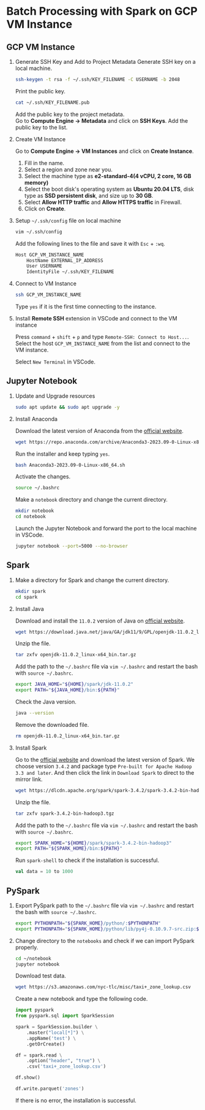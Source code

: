 # Batch Processing with Spark on GCP VM Instance
## GCP VM Instance
1. Generate SSH Key and Add to Project Metadata
    Generate SSH key on a local machine.
    ```bash
    ssh-keygen -t rsa -f ~/.ssh/KEY_FILENAME -C USERNAME -b 2048
    ```

    Print the public key.
    ```bash
    cat ~/.ssh/KEY_FILENAME.pub
    ```

    Add the public key to the project metadata.\
        Go to **Compute Engine -> Metadata** and click on **SSH Keys**. Add the public key to the list.

2. Create VM Instance

    Go to **Compute Engine -> VM Instances** and click on **Create Instance**.

    1. Fill in the name.
    2. Select a region and zone near you.
    3. Select the machine type as **e2-standard-4(4 vCPU, 2 core, 16 GB memory)**
    4. Select the boot disk's operating system as **Ubuntu 20.04 LTS**, disk type as **SSD persistent disk**, and size up to **30 GB**.
    5. Select **Allow HTTP traffic** and **Allow HTTPS traffic** in Firewall.
    6. Click on **Create**.
    
<!-- 3. Setup Firewall Rules

    Go to **VPC Network -> Firewall** and click on **Create Firewall Rule**.

    1. Fill in the name. (e.g jupyter-notebook)
    2. Select **All instances in the network** in **Targets**.
    3. Select **IPv4 ranges**.
    4. Fill in the IP range as **0.0.0.0/0**
    5. Select **tcp** and enter **port number** in **Protocols and ports**. -->

3. Setup `~/.ssh/config` file on local machine
    ```bash
    vim ~/.ssh/config
    ```
    Add the following lines to the file and save it with `Esc` + `:wq`.
    ```bash
    Host GCP_VM_INSTANCE_NAME
        HostName EXTERNAL_IP_ADDRESS
        User USERNAME
        IdentityFile ~/.ssh/KEY_FILENAME
    ``` 

4. Connect to VM Instance
    ```bash
    ssh GCP_VM_INSTANCE_NAME
    ```
    Type `yes` if it is the first time connecting to the instance.

5. Install **Remote SSH** extension in VSCode and connect to the VM instance

    Press `command` + `shift` + `p` and type `Remote-SSH: Connect to Host...`. Select the host `GCP_VM_INSTANCE_NAME` from the list and connect to the VM instance.

    Select `New Terminal` in VSCode.

## Jupyter Notebook
1. Update and Upgrade resources
    ```bash
    sudo apt update && sudo apt upgrade -y
    ```
2. Install Anaconda
    
    Download the latest version of Anaconda from the [official website](https://www.anaconda.com/download#downloads).
    ```bash
    wget https://repo.anaconda.com/archive/Anaconda3-2023.09-0-Linux-x86_64.sh
    ```

    Run the installer and keep typing `yes`.
    ```bash
    bash Anaconda3-2023.09-0-Linux-x86_64.sh
    ```
    
    Activate the changes.
    ```bash
    source ~/.bashrc
    ```

    Make a `notebook` directory and change the current directory.
    ```bash
    mkdir notebook
    cd notebook
    ```

    Launch the Jupyter Notebook and forward the port to the local machine in VSCode.
    ```bash
    jupyter notebook --port=5000 --no-browser
    ```

## Spark
1. Make a directory for Spark and change the current directory.

    ```bash
    mkdir spark
    cd spark
    ```

2. Install Java

    Download and install the `11.0.2` version of Java on [official website](https://jdk.java.net/archive/).
    ```bash
    wget https://download.java.net/java/GA/jdk11/9/GPL/openjdk-11.0.2_linux-x64_bin.tar.gz
    ```
    Unzip the file.
    ```bash
    tar zxfv openjdk-11.0.2_linux-x64_bin.tar.gz
    ```

    Add the path to the `~/.bashrc` file via `vim ~/.bashrc` and restart the bash with `source ~/.bashrc`.
    ```bash
    export JAVA_HOME="${HOME}/spark/jdk-11.0.2"
    export PATH="${JAVA_HOME}/bin:${PATH}"
    ```

    Check the Java version.
    ```bash
    java --version
    ```

    Remove the downloaded file.
    ```bash
    rm openjdk-11.0.2_linux-x64_bin.tar.gz
    ```

3. Install Spark

    Go to the [official website](https://spark.apache.org/downloads.html) and download the latest version of Spark. We choose version `3.4.2` and package type `Pre-built for Apache Hadoop 3.3 and later`. And then click the link in `Download Spark` to direct to the mirror link.

    ```bash
    wget https://dlcdn.apache.org/spark/spark-3.4.2/spark-3.4.2-bin-hadoop3.tgz
    ```

    Unzip the file.
    ```bash
    tar zxfv spark-3.4.2-bin-hadoop3.tgz
    ```

    Add the path to the `~/.bashrc` file via `vim ~/.bashrc` and restart the bash with `source ~/.bashrc`.

    ```bash
    export SPARK_HOME="${HOME}/spark/spark-3.4.2-bin-hadoop3"
    export PATH="${SPARK_HOME}/bin:${PATH}"
    ```

    Run `spark-shell` to check if the installation is successful.
    ```scala
    val data = 10 to 1000
    ```

## PySpark
1. Export PySpark path to the `~/.bashrc` file via `vim ~/.bashrc` and restart the bash with `source ~/.bashrc`.

    ```bash
    export PYTHONPATH="${SPARK_HOME}/python/:$PYTHONPATH"
    export PYTHONPATH="${SPARK_HOME}/python/lib/py4j-0.10.9.7-src.zip:$PYTHONPATH"
    ```

2. Change directory to the `notebooks` and check if we can import PySpark properly.

    ```bash
    cd ~/notebook
    jupyter notebook
    ```

    Download test data.
    ```bash
    wget https://s3.amazonaws.com/nyc-tlc/misc/taxi+_zone_lookup.csv
    ```

    Create a new notebook and type the following code.

    ```python
    import pyspark
    from pyspark.sql import SparkSession

    spark = SparkSession.builder \
        .master("local[*]") \
        .appName('test') \
        .getOrCreate()

    df = spark.read \
        .option("header", "true") \
        .csv('taxi+_zone_lookup.csv')

    df.show()

    df.write.parquet('zones')
    ```

    If there is no error, the installation is successful.
